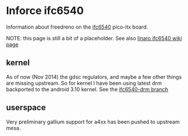 # Inforce ifc6540

Information about freedreno on the [ifc6540](http://inforcecomputing.com/blog/?p=279) pico-itx board.

NOTE: this page is still a bit of a placeholder.  See also [linaro ifc6540 wiki page](https://wiki.linaro.org/Boards/IFC6540)

## kernel

As of now (Nov 2014) the gdsc regulators, and maybe a few other things are missing upstream.  So for kernel I have been using latest drm backported to the android 3.10 kernel.  See the [ifc6540-drm branch](https://github.com/freedreno/kernel-msm/commits/ifc6540-drm)

## userspace

Very preliminary gallium support for a4xx has been pushed to upstream mesa.

